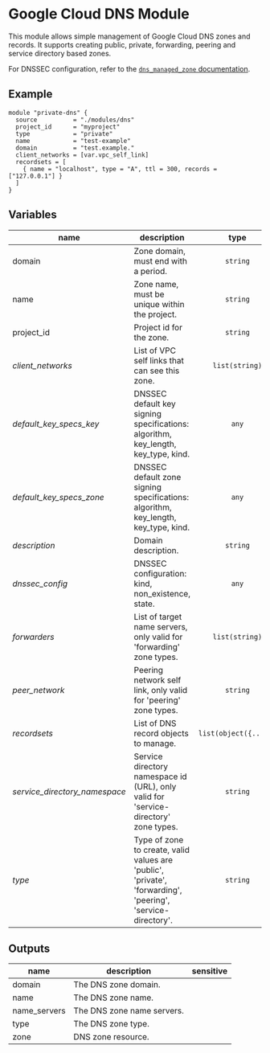 # Google Cloud DNS Module

This module allows simple management of Google Cloud DNS zones and records. It supports creating public, private, forwarding, peering and service directory based zones.

For DNSSEC configuration, refer to the [`dns_managed_zone` documentation](https://www.terraform.io/docs/providers/google/r/dns_managed_zone.html#dnssec_config).

## Example

```hcl
module "private-dns" {
  source          = "./modules/dns"
  project_id      = "myproject"
  type            = "private"
  name            = "test-example"
  domain          = "test.example."
  client_networks = [var.vpc_self_link]
  recordsets = [
    { name = "localhost", type = "A", ttl = 300, records = ["127.0.0.1"] }
  ]
}
```

<!-- BEGIN TFDOC -->
## Variables

| name | description | type | required | default |
|---|---|:---: |:---:|:---:|
| domain | Zone domain, must end with a period. | <code title="">string</code> | ✓ |  |
| name | Zone name, must be unique within the project. | <code title="">string</code> | ✓ |  |
| project_id | Project id for the zone. | <code title="">string</code> | ✓ |  |
| *client_networks* | List of VPC self links that can see this zone. | <code title="list&#40;string&#41;">list(string)</code> |  | <code title="">[]</code> |
| *default_key_specs_key* | DNSSEC default key signing specifications: algorithm, key_length, key_type, kind. | <code title="">any</code> |  | <code title="">{}</code> |
| *default_key_specs_zone* | DNSSEC default zone signing specifications: algorithm, key_length, key_type, kind. | <code title="">any</code> |  | <code title="">{}</code> |
| *description* | Domain description. | <code title="">string</code> |  | <code title="">Terraform managed.</code> |
| *dnssec_config* | DNSSEC configuration: kind, non_existence, state. | <code title="">any</code> |  | <code title="">{}</code> |
| *forwarders* | List of target name servers, only valid for 'forwarding' zone types. | <code title="list&#40;string&#41;">list(string)</code> |  | <code title="">[]</code> |
| *peer_network* | Peering network self link, only valid for 'peering' zone types. | <code title="">string</code> |  | <code title="">null</code> |
| *recordsets* | List of DNS record objects to manage. | <code title="list&#40;object&#40;&#123;&#10;name    &#61; string&#10;type &#61; string&#10;ttl     &#61; number&#10;records &#61; list&#40;string&#41;&#10;&#125;&#41;&#41;">list(object({...}))</code> |  | <code title="">[]</code> |
| *service_directory_namespace* | Service directory namespace id (URL), only valid for 'service-directory' zone types. | <code title="">string</code> |  | <code title="">null</code> |
| *type* | Type of zone to create, valid values are 'public', 'private', 'forwarding', 'peering', 'service-directory'. | <code title="">string</code> |  | <code title="">private</code> |

## Outputs

| name | description | sensitive |
|---|---|:---:|
| domain | The DNS zone domain. |  |
| name | The DNS zone name. |  |
| name_servers | The DNS zone name servers. |  |
| type | The DNS zone type. |  |
| zone | DNS zone resource. |  |
<!-- END TFDOC -->
